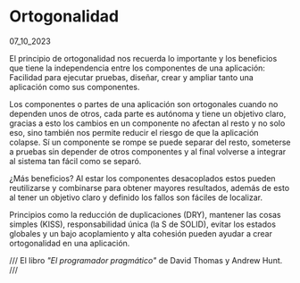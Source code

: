 # Ortogonalidad
07_10_2023

El principio de ortogonalidad nos recuerda lo importante y los beneficios que tiene la independencia entre los componentes de una aplicación: Facilidad para ejecutar pruebas, diseñar, crear y ampliar tanto una aplicación como sus componentes.

Los componentes o partes de una aplicación son ortogonales cuando no dependen unos de otros, cada parte es autónoma y tiene un objetivo claro, gracias a esto los cambios en un componente no afectan al resto y no solo eso, sino también nos permite reducir el riesgo de que la aplicación colapse. Sí un componente se rompe se puede separar del resto, someterse a pruebas sin depender de otros componentes y al final volverse a integrar al sistema tan fácil como se separó.

¿Más beneficios? Al estar los componentes desacoplados estos pueden reutilizarse y combinarse para obtener mayores resultados, además de esto al tener un objetivo claro y definido los fallos son fáciles de localizar.

Principios como la reducción de duplicaciones (DRY), mantener las cosas simples (KISS), responsabilidad única (la S de SOLID), evitar los estados globales y un bajo acoplamiento y alta cohesión pueden ayudar a crear ortogonalidad en una aplicación.

///
El libro *"El programador pragmático"* de David Thomas y Andrew Hunt.
///